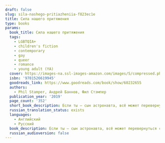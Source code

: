 ```yaml
---
draft: false
slug: sila-nashego-pritiazheniia-f823ec1e
title: Сила нашего притяжения
type: books
params:
  book_title: Сила нашего притяжения
  tags:
    - LGBTQIA+
    - children's fiction
    - contemporary
    - gay
    - queer
    - romance
    - young adult (YA)
  cover: https://images-na.ssl-images-amazon.com/images/S/compressed.photo.goodreads.com/books/1643405670i/60232655.jpg
  isbn: '9781526619945'
  goodreads_link: https://www.goodreads.com/book/show/60232655
  authors:
    - Phil Stamper, Андрей Баннов, Фил Стэмпер
  publication_year: '2019'
  page_count: '352'
  short_book_description: Если ты – сын астронавта, всё может перевернуться с ног на голову с космической скоростью. Кэлу пришлось отказаться от своей мечты ради мечты отца и переехать с семьей в Хьюстон.
  russian_translation_status: exists
  languages:
    - Английский
    - Русский
  book_description: Если ты – сын астронавта, всё может перевернуться с ног на голову с космической скоростью. Кэлу пришлось отказаться от своей мечты ради мечты отца и переехать с семьей в Хьюстон. Вся страна жаждет узнать что-нибудь о новых астронавтах, и Кэл невольно становится участником реалити-шоу. А потом он встречает Леона и обретает опору под ногами – даже если это всего лишь гравитация.
  russian_audioversion: false
---
```


